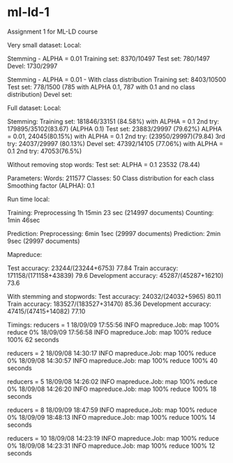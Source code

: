 # ml-ld-1
Assignment 1 for ML-LD course


Very small dataset:
Local:


Stemming - ALPHA = 0.01
Training set: 8370/10497
Test set: 780/1497
Devel: 1730/2997

<!-- Lemming - ALPHA = 0.01
Training set: 8213/10500
Test set: 773/1500
Devel: 1685/3000


Lemming - ALPHA = 0.01 - With class distribution
Training set: 8238/10500
Test set: 782/1500
Devel: 1694/3000 -->

Stemming - ALPHA = 0.01 - With class distribution
Training set: 8403/10500
Test set: 778/1500 (785 with ALPHA 0.1, 787 with 0.1 and no class distribution)
Devel set:


Full dataset:
Local:

Stemming:
Training set: 181846/33151 (84.58%) with ALPHA = 0.1 2nd try: 179895/35102(83.67) (ALPHA 0.1)
Test set: 23883/29997 (79.62%) ALPHA = 0.01, 24045(80.15%) with ALPHA = 0.1 2nd try:  (23950/29997)(79.84)
3rd try: 24037/29997 (80.13%)
Devel set: 47392/14105 (77.06%) with ALPHA = 0.1  2nd try: 47053(76.5%)



Without removing stop words:
Test set: ALPHA = 0.1 23532 (78.44)


Parameters:
Words: 211577
Classes: 50
Class distribution for each class
Smoothing factor (ALPHA): 0.1



Run time local:

Training:
Preprocessing 1h 15min 23 sec (214997 documents)
Counting: 1min 46sec

Prediction:
Preprocessing: 6min 1sec (29997 documents)
Prediction: 2min 9sec (29997 documents)





Mapreduce:

Test accuracy: 23244/(23244+6753)  77.84
Train accuracy: 171158/(171158+43839) 79.6
Development accuracy: 45287/(45287+16210) 73.6

With stemming and stopwords:
Test accuracy: 24032/(24032+5965) 80.11
Train accuracy: 183527/(183527+31470) 85.36
Development accuracy: 47415/(47415+14082) 77.10

Timings:
reducers = 1
18/09/09 17:55:56 INFO mapreduce.Job:  map 100% reduce 0%
18/09/09 17:56:58 INFO mapreduce.Job:  map 100% reduce 100%
62 seconds

reducers = 2
18/09/08 14:30:17 INFO mapreduce.Job:  map 100% reduce 0%
18/09/08 14:30:57 INFO mapreduce.Job:  map 100% reduce 100%
40 seconds

reducers = 5
18/09/08 14:26:02 INFO mapreduce.Job:  map 100% reduce 0%
18/09/08 14:26:20 INFO mapreduce.Job:  map 100% reduce 100%
18 seconds

reducers = 8
18/09/09 18:47:59 INFO mapreduce.Job:  map 100% reduce 0%
18/09/09 18:48:13 INFO mapreduce.Job:  map 100% reduce 100%
14 seconds

reducers = 10
18/09/08 14:23:19 INFO mapreduce.Job:  map 100% reduce 0%
18/09/08 14:23:31 INFO mapreduce.Job:  map 100% reduce 100%
12 seconds
